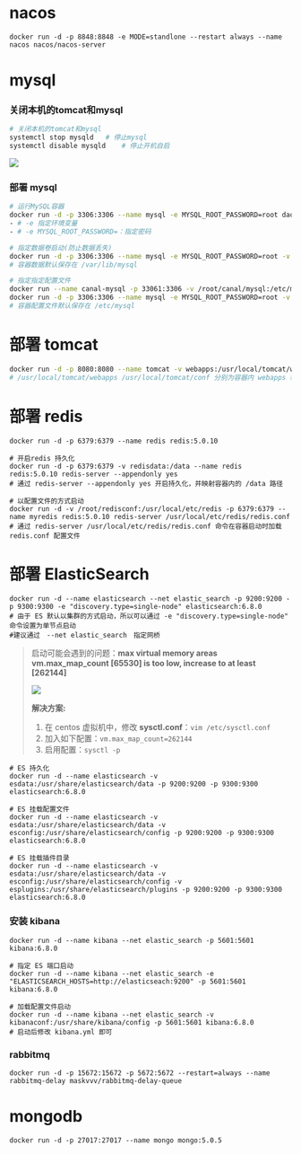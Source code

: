 # nacos 

```shell
docker run -d -p 8848:8848 -e MODE=standlone --restart always --name nacos nacos/nacos-server
```

# mysql

### 关闭本机的tomcat和mysql

```sh
# 关闭本机的tomcat和mysql
systemctl stop mysqld	# 停止mysql
systemctl disable mysqld	# 停止开机自启
```

![](http://qiniu.zhouhongyin.top/2022/06/05/1654405965-image-20200926094820156.png)

### 部署 mysql

```sh
# 运行MySQL容器
docker run -d -p 3306:3306 --name mysql -e MYSQL_ROOT_PASSWORD=root daocloud.io/library/mysql:5.7.4
- # -e 指定环境变量
- # -e MYSQL_ROOT_PASSWORD=：指定密码

# 指定数据卷启动(防止数据丢失)
docker run -d -p 3306:3306 --name mysql -e MYSQL_ROOT_PASSWORD=root -v mysqldata:/var/lib/mysql mysql:5.5.62
# 容器数据默认保存在 /var/lib/mysql 

# 指定指定配置文件
docker run --name canal-mysql -p 33061:3306 -v /root/canal/mysql:/etc/mysql/conf.d -e MYSQL_ROOT_PASSWORD=root -d mysql:8.0
docker run -d -p 3306:3306 --name mysql -e MYSQL_ROOT_PASSWORD=root -v mysqldata:/var/lib/mysql  -v mysqlconf:/etc/mysql mysql:5.5.62
# 容器配置文件默认保存在 /etc/mysql
```

# 部署 tomcat

```sh
docker run -d -p 8080:8080 --name tomcat -v webapps:/usr/local/tomcat/webapps -v tomcatconf:/usr/local/tomcat/conf tomcat:8.0-jre8
# /usr/local/tomcat/webapps /usr/local/tomcat/conf 分别为容器内 webapps 和 配置文件目录。
```

# 部署 redis

```shell
docker run -d -p 6379:6379 --name redis redis:5.0.10
```

```shell
# 开启redis 持久化
docker run -d -p 6379:6379 -v redisdata:/data --name redis redis:5.0.10 redis-server --appendonly yes
# 通过 redis-server --appendonly yes 开启持久化，并映射容器内的 /data 路径
```

```shell
# 以配置文件的方式启动
docker run -d -v /root/redisconf:/usr/local/etc/redis -p 6379:6379 --name myredis redis:5.0.10 redis-server /usr/local/etc/redis/redis.conf
# 通过 redis-server /usr/local/etc/redis/redis.conf 命令在容器启动时加载 redis.conf 配置文件
```

# 部署 ElasticSearch

```shell
docker run -d --name elasticsearch --net elastic_search -p 9200:9200 -p 9300:9300 -e "discovery.type=single-node" elasticsearch:6.8.0
# 由于 ES 默认以集群的方式启动，所以可以通过 -e "discovery.type=single-node" 命令设置为单节点启动
#建议通过　--net elastic_search　指定网桥
```

> 启动可能会遇到的问题：**max virtual memory areas vm.max_map_count [65530] is too low, increase to at least [262144]**
>
> ![](http://qiniu.zhouhongyin.top/2022/06/05/1654405969-image-20210520201355349.png)
>
> **解决方案:**
>
> 1. 在 centos 虚拟机中，修改 **sysctl.conf**：`vim /etc/sysctl.conf`
> 2. 加入如下配置：`vm.max_map_count=262144`
> 3. 启用配置：`sysctl -p`

```shell
# ES 持久化
docker run -d --name elasticsearch -v esdata:/usr/share/elasticsearch/data -p 9200:9200 -p 9300:9300 elasticsearch:6.8.0
```

```shell
# ES 挂载配置文件
docker run -d --name elasticsearch -v esdata:/usr/share/elasticsearch/data -v esconfig:/usr/share/elasticsearch/config -p 9200:9200 -p 9300:9300 elasticsearch:6.8.0
```

```shell
# ES 挂载插件目录
docker run -d --name elasticsearch -v esdata:/usr/share/elasticsearch/data -v esconfig:/usr/share/elasticsearch/config -v esplugins:/usr/share/elasticsearch/plugins -p 9200:9200 -p 9300:9300 elasticsearch:6.8.0
```

### 安装 kibana

```shell
docker run -d --name kibana --net elastic_search -p 5601:5601 kibana:6.8.0
```

```shell
# 指定 ES 端口启动
docker run -d --name kibana --net elastic_search -e "ELASTICSEARCH_HOSTS=http://elasticseach:9200" -p 5601:5601 kibana:6.8.0
```

```shell
# 加载配置文件启动
docker run -d --name kibana --net elastic_search -v kibanaconf:/usr/share/kibana/config -p 5601:5601 kibana:6.8.0
# 启动后修改 kibana.yml 即可
```

### rabbitmq

```shell
docker run -d -p 15672:15672 -p 5672:5672 --restart=always --name rabbitmq-delay maskvvv/rabbitmq-delay-queue
```

# mongodb

```shell
docker run -d -p 27017:27017 --name mongo mongo:5.0.5
```

